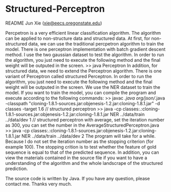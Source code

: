 Structured-Perceptron
=====================
README
Jun Xie (xie@eecs.oregonstate.edu)

Percpetron is a very efficient linear classification algorithm. The algorithm can be applied to non-structure data and structured data. At first, for non-structured data, we can use the traditional percpetron algorithm to train the model. There is one perceptron implementation with batch gradient descent method. I use the two gaussian dataset to test the algorithm. In order to run the algorithm, you just need to execute the following method and the final weight will be outputed in the screen.
        >> java Perceptron
In addition, for structured data, we need to extend the Perceptron algorithm. There is one variant of Perceptron called structured Perceptron. In order to run the algorithm, you just need to execute the following method and the final weight will be outputed in the screen. We use the NER dataset to train the model. If you want to train the model, you can compile the program and execute according to the following commands:
        >> javac *.java org/json/*.java -classpath "cloning-1.8.1-sources.jar:objenesis-1.2.jar:cloning-1.8.1.jar" -d classes -target 1.6
        // structured perceptron
        >> java -cp classes:.:cloning-1.8.1-sources.jar:objenesis-1.2.jar:cloning-1.8.1.jar NER ../data/train ../data/dev 1
        // structured perceptron with average, set the iteration number as 300, you can set the number in the AverageStructuredPerceptron.java
        >> java -cp classes:.:cloning-1.8.1-sources.jar:objenesis-1.2.jar:cloning-1.8.1.jar NER ../data/train ../data/dev 2
        The program will take for a while. Because I do not set the iteration number as the stopping criterion (for example 100). The stopping crition is to test whether the feature of gold sequence is equal to that of the predicted sequence.
        In addition, you can view the materials contained in the source file if you want to have a understanding of the algorithm and the whole landscrape of the structured prediction.

The source code is written by Java. If you have any question, please contact me. Thanks very much.
